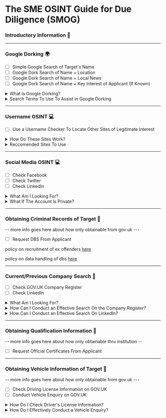 # The SME OSINT Guide for Due Diligence (SMOG)

### Introductory Information 🌟

____________________________________________________________________________________________________________________

### Google Dorking 🌍

- [ ] Simple Google Search of Target's Name
- [ ] Google Dork Search of Name + Location
- [ ] Google Dork Search of Name + Local News
- [ ] Google Dork Search of Name + Key Interest of Applicant (If Known)

<details>

<summary>What is Google Dorking?</summary>

</details>

<details>

<summary>Search Terms To Use To Assist in Google Dorking</summary>

</details>

____________________________________________________________________________________________________________________

### Username OSINT 💻

- [ ] Use a Username Checker To Locate Other Sites of Legitimate Interest

<details>

<summary>How Do These Sites Work?</summary>

</details>

<details>

<summary>Reccomended Sites To Use</summary>

</details>

____________________________________________________________________________________________________________________

### Social Media OSINT 💻

- [ ] Check Facebook
- [ ] Check Twitter
- [ ] Check LinkedIn

<details>

<summary>What Am I Looking For?</summary>

</details>

<details>

<summary>What If The Account Is Private?</summary>

</details>

____________________________________________________________________________________________________________________

### Obtaining Criminal Records of Target 👮

-- more info goes here about how only obtainable from gov uk ---

- [ ] Request DBS From Applicant

policy on recruitment of ex offenders [here](https://www.gov.uk/government/publications/dbs-sample-policy-on-the-recruitment-of-ex-offenders/sample-policy-on-the-recruitment-of-ex-offenders)

policy on data handling of dbs [here](https://assets.publishing.service.gov.uk/government/uploads/system/uploads/attachment_data/file/474742/Code_of_Practice_for_Disclosure_and_Barring_Service_Nov_15.pdf)
____________________________________________________________________________________________________________________

### Current/Previous Company Search 🏢

- [ ] Check GOV.UK Company Register
- [ ] Check LinkedIn

<details>

<summary>What Am I Looking For?</summary>

</details>

<details>

<summary>How Can I Conduct an Effective Search On the Company Register?</summary>

</details>

<details>

<summary>How Can I Conduct an Effective Search On LinkedIn?</summary>

</details>

____________________________________________________________________________________________________________________

### Obtaining Qualification Information 🏫

-- more info goes here about how only obtainable thru institution --

- [ ] Request Official Certificates From Applicant

____________________________________________________________________________________________________________________

### Obtaining Vehicle Information of Target 🚗

-- more info goes here about how only obtainable from gov uk ---

- [ ] Check Driving License Information on GOV.UK
- [ ] Conduct Vehicle Enquiry on GOV.UK

<details>

  <summary>How Do I Check Driver's License Information?</summary>

</details>

<details>

  <summary>How Do I Effectively Conduct a Vehicle Enquiry?</summary>

</details>
